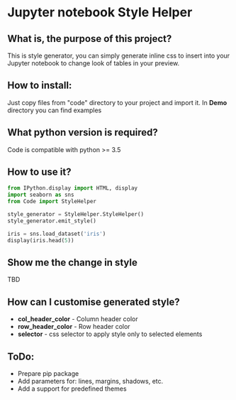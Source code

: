 # Jupyter notebook Style Helper

## What is, the purpose of this project?
This is style generator, you can simply generate inline css to insert into your Jupyter notebook to change look of tables in your preview.

## How to install:
Just copy files from "code" directory to your project and import it. In **Demo** directory you can find examples 

## What python version is required?
Code is compatible with python >= 3.5

## How to use it?
```python
from IPython.display import HTML, display
import seaborn as sns
from Code import StyleHelper

style_generator = StyleHelper.StyleHelper()
style_generator.emit_style()

iris = sns.load_dataset('iris')
display(iris.head(5))
```

## Show me the change in style
TBD

## How can I customise generated style?
 * **col_header_color** - Column header color
 * **row_header_color** - Row header color
 * **selector** - css selector to apply style only to selected elements

## ToDo:
* Prepare pip package
* Add parameters for: lines, margins, shadows, etc.
* Add a support for predefined themes 


